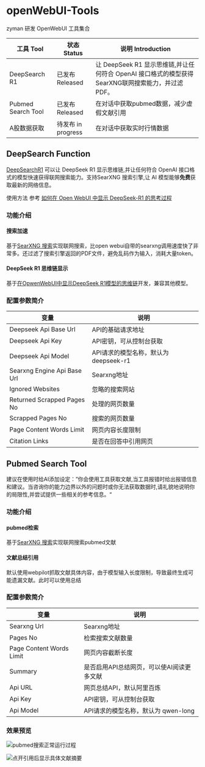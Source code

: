 # openWebUI-Tools
zyman 研发 OpenWebUI 工具集合


| 工具 Tool | 状态 Status | 说明 Introduction |
|---|----|---|
|DeepSearch R1| 已发布 Released| 让 DeepSeek R1 显示思维链,并让任何符合 OpenAI 接口格式的模型获得SearXNG联网搜索能力，并过滤PDF。 |
|Pubmed Search Tool| 已发布 Released | 在对话中获取pubmed数据，减少虚假文献引用 |
| A股数据获取 | 待发布 in progress| 在对话中获取实时行情数据 |


## DeepSearch Function

[DeepSearchR1](https://openwebui.com/f/zyman/deepsearchr1) 可以让 DeepSeek R1 显示思维链,并让任何符合 OpenAI 接口格式的模型快速获得联网搜索能力。支持SearXNG 搜索引擎,让 AI 模型能够**免费**获取最新的网络信息。

使用方法 参考 [如何在 Open WebUI 中显示 DeepSeek-R1 的思考过程](https://hadb.me/posts/2025/display-deepseek-r1-thinking)

### 功能介绍

####  搜索加速
基于[SearXNG 搜索](https://github.com/searxng/searxng)实现联网搜索，比open webui自带的searxng调用速度快了非常多。还过滤了搜索引擎返回的PDF文件，避免乱码作为输入，消耗大量token。

#### DeepSeek R1 思维链显示
基于[在OpwenWebUI中显示DeepSeek R1模型的思维链](https://openwebui.com/f/zgccrui/deepseek_r1)开发，兼容其他模型。

### 配置参数简介

| 变量 | 说明 | 
|------------------|-------------------|
| Deepseek Api Base Url | API的基础请求地址 | 
| Deepseek Api Key | API密钥，可从控制台获取 |
| Deepseek Api Model  | API请求的模型名称，默认为 deepseek-r1
| Searxng Engine Api Base Url |  Searxng地址 | 
| Ignored Websites |  忽略的搜索网站 |
| Returned Scrapped Pages No | 处理的网页数量 |
| Scrapped Pages No |  搜索的网页数量 |
| Page Content Words Limit | 网页内容长度限制 |
|Citation Links | 是否在回答中引用网页 |


## Pubmed Search Tool

建议在使用时给AI添加设定：”你会使用工具获取文献,当工具报错时给出报错信息和建议。当咨询你的能力边界以外的问题时或你无法获取数据时,请礼貌地说明你的局限性,并尝试提供一些相关的参考信息。“

### 功能介绍

####  pubmed检索
基于[SearXNG 搜索](https://github.com/searxng/searxng)实现联网搜索pubmed文献

#### 文献总结引用
默认使用webpilot抓取文献具体内容，由于模型输入长度限制，导致最终生成可能遗漏文献。此时可以使用总结

### 配置参数简介

| 变量 | 说明 | 
|------------------|-------------------|
| Searxng Url |  Searxng地址 | 
| Pages No | 检索搜索文献数量 |
| Page Content Words Limit | 网页内容截断长度 | 
| Summary |  是否启用API总结网页，可以使AI阅读更多文献|
| Api URL | 网页总结API，默认阿里百炼 |
| Api Key | API密钥，可从控制台获取 |
| Api Model  | API请求的模型名称，默认为 qwen-long |

### 效果预览

![pubmed搜索正常运行过程](https://github.com/user-attachments/assets/3b7e976a-4654-4620-804c-e3f2c1a09342)

![点开引用后显示具体文献摘要](https://github.com/user-attachments/assets/df33a32a-bc16-41d4-8010-b50741c37c15)







